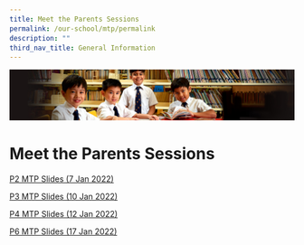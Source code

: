 ```yaml
---
title: Meet the Parents Sessions
permalink: /our-school/mtp/permalink
description: ""
third_nav_title: General Information
---
```

![](/images/Sub-banner1.jpg)

Meet the Parents Sessions
=========================

[P2 MTP Slides (7 Jan 2022)](/files/YH_MTP_slides_P2%20website.pdf)

[P3 MTP Slides (10 Jan 2022)](/files/ACSJ%20P3%20MTP%202022%20For%20website%20final.pdf)

[P4 MTP Slides (12 Jan 2022)](/files/P4%20MTP%202022%20For%20website%20final.pdf)

[P6 MTP Slides (17 Jan 2022)](/files/ACSJ%20P6%20MTP%202022%20For%20Website%20Final.pdf)